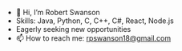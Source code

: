 - 👋 Hi, I’m Robert Swanson
- Skills: Java, Python, C, C++, C#, React, Node.js
- Eagerly seeking new opportunities
- 📫 How to reach me: rpswanson18@gmail.com

<!---
SwansonSays/SwansonSays is a ✨ special ✨ repository because its `README.md` (this file) appears on your GitHub profile.
You can click the Preview link to take a look at your changes.
--->
